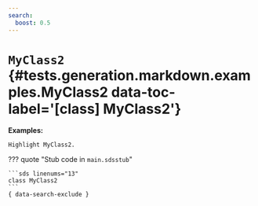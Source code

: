 ```yaml
---
search:
  boost: 0.5
---
```


[//]: # (DO NOT EDIT THIS FILE DIRECTLY. Instead, edit the corresponding stub file and execute `npm run docs:api`.)

# <code class="doc-symbol doc-symbol-class"></code> `MyClass2` {#tests.generation.markdown.examples.MyClass2 data-toc-label='[class] MyClass2'}

**Examples:**

```sds hl_lines="1"
Highlight MyClass2.
```

??? quote "Stub code in `main.sdsstub`"

    ```sds linenums="13"
    class MyClass2
    ```
    { data-search-exclude }
